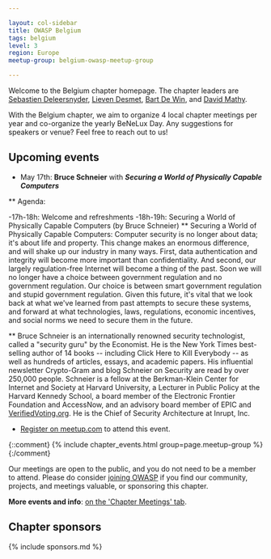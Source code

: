 ```yaml
---

layout: col-sidebar
title: OWASP Belgium
tags: belgium
level: 3
region: Europe
meetup-group: belgium-owasp-meetup-group

---
```

Welcome to the Belgium chapter homepage. The chapter leaders are
[Sebastien Deleersnyder](mailto:seba@owasp.org),
[Lieven Desmet](mailto:lieven.desmet@owasp.org),
[Bart De Win](mailto:bart.dewin@owasp.org), and
[David Mathy](mailto:david.mathy@owasp.org).

With the Belgium chapter, we aim to organize 4 local chapter meetings per year and co-organize the yearly BeNeLux Day. Any suggestions for speakers or venue? Feel free to reach out to us!

## Upcoming events
* May 17th: **Bruce Schneier** with ***Securing a World of Physically Capable Computers***

** Agenda:

-17h-18h: Welcome and refreshments
-18h-19h: Securing a World of Physically Capable Computers (by Bruce Schneier)
** Securing a World of Physically Capable Computers:
Computer security is no longer about data; it's about life and property. This change
makes an enormous difference, and will shake up our industry in many
ways. First, data authentication and integrity will become more
important than confidentiality. And second, our largely
regulation-free Internet will become a thing of the past. Soon we
will no longer have a choice between government regulation and no
government regulation. Our choice is between smart government
regulation and stupid government regulation. Given this future, it's
vital that we look back at what we've learned from past attempts to
secure these systems, and forward at what technologies, laws,
regulations, economic incentives, and social norms we need to secure
them in the future.

** Bruce Schneier
is an internationally renowned security technologist, called a "security guru" by the Economist. He is the New York Times
best-selling author of 14 books -- including Click Here to Kill
Everybody -- as well as hundreds of articles, essays, and academic
papers. His influential newsletter Crypto-Gram and blog Schneier on
Security are read by over 250,000 people. Schneier is a fellow at the
Berkman-Klein Center for Internet and Society at Harvard University,
a Lecturer in Public Policy at the Harvard Kennedy School, a board
member of the Electronic Frontier Foundation and AccessNow, and an
advisory board member of EPIC and [VerifiedVoting.org](http://verifiedvoting.org/). He is the Chief
of Security Architecture at Inrupt, Inc.

* [Register on meetup.com](https://www.meetup.com/en-US/belgium-owasp-meetup-group/events/285668798/) to attend this event.

{::comment}
{% include chapter_events.html group=page.meetup-group %}
{:/comment}

Our meetings are open to the public, and you do not need to be a member to attend. Please do consider [joining OWASP](https://owasp.org/membership/) if you find our community, projects, and meetings valuable, or sponsoring this chapter.

**More events and info**: [on the 'Chapter Meetings' tab](https://owasp.org/www-chapter-belgium/#div-meetings).

## Chapter sponsors
{% include sponsors.md %}
